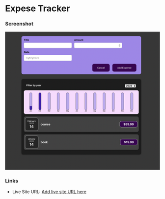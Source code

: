 # Expese Tracker

### Screenshot

![](./screenshot-desktop.png)

### Links

- Live Site URL: [Add live site URL here](https://pjevic-expense-tracker.netlify.app)
